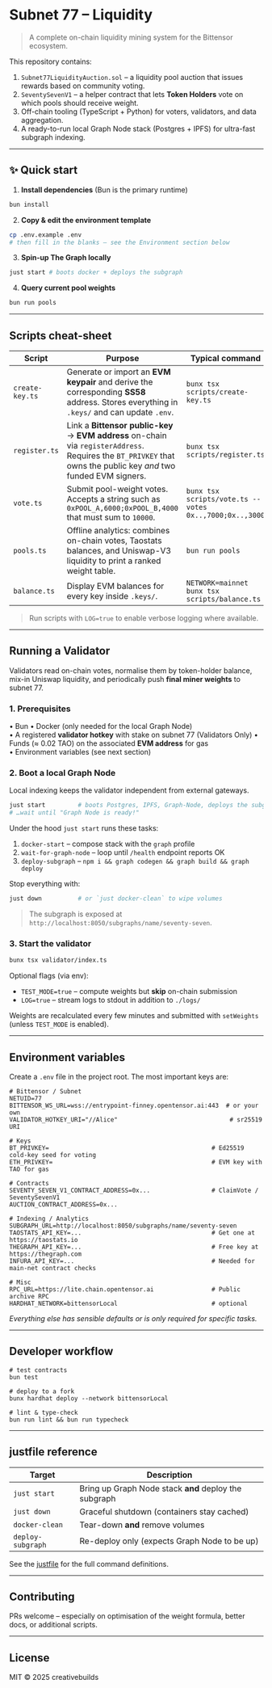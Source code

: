 # Subnet 77 – Liquidity

> A complete on-chain liquidity mining system for the Bittensor ecosystem.

This repository contains:

1. `Subnet77LiquidityAuction.sol` – a liquidity pool auction that issues rewards based on community voting.
2. `SeventySevenV1` – a helper contract that lets **Token Holders** vote on which pools should receive weight.
3. Off-chain tooling (TypeScript + Python) for voters, validators, and data aggregation.
4. A ready-to-run local Graph Node stack (Postgres + IPFS) for ultra-fast subgraph indexing.

---

## ✨ Quick start

1. **Install dependencies** (Bun is the primary runtime)

```bash
bun install
```

2. **Copy & edit the environment template**

```bash
cp .env.example .env
# then fill in the blanks – see the Environment section below
```

3. **Spin-up The Graph locally**

```bash
just start # boots docker + deploys the subgraph
```

4. **Query current pool weights**

```bash
bun run pools
```

---

## Scripts cheat-sheet

| Script | Purpose | Typical command |
|--------|---------|-----------------|
| `create-key.ts` | Generate or import an **EVM keypair** and derive the corresponding **SS58** address. Stores everything in `.keys/` and can update `.env`. | `bunx tsx scripts/create-key.ts` |
| `register.ts` | Link a **Bittensor public-key** → **EVM address** on-chain via `registerAddress`. Requires the `BT_PRIVKEY` that owns the public key *and* two funded EVM signers. | `bunx tsx scripts/register.ts` |
| `vote.ts` | Submit pool-weight votes. Accepts a string such as `0xPOOL_A,6000;0xPOOL_B,4000` that must sum to `10000`. | `bunx tsx scripts/vote.ts --votes 0x..,7000;0x..,3000` |
| `pools.ts` | Offline analytics: combines on-chain votes, Taostats balances, and Uniswap-V3 liquidity to print a ranked weight table. | `bun run pools` |
| `balance.ts` | Display EVM balances for every key inside `.keys/`. | `NETWORK=mainnet bunx tsx scripts/balance.ts` |

> Run scripts with `LOG=true` to enable verbose logging where available.

---

## Running a Validator

Validators read on-chain votes, normalise them by token-holder balance, mix-in Uniswap liquidity, and periodically push **final miner weights** to subnet 77.

### 1. Prerequisites

• Bun
• Docker (only needed for the local Graph Node)  
• A registered **validator hotkey** with stake on subnet 77 (Validators Only)
• Funds (≈ 0.02 TAO) on the associated **EVM address** for gas  
• Environment variables (see next section)  

### 2. Boot a local Graph Node

Local indexing keeps the validator independent from external gateways.

```bash
just start         # boots Postgres, IPFS, Graph-Node, deploys the subgraph
# …wait until "Graph Node is ready!"
```

Under the hood `just start` runs these tasks:

1. `docker-start` – compose stack with the `graph` profile  
2. `wait-for-graph-node` – loop until `/health` endpoint reports OK  
3. `deploy-subgraph` – `npm i && graph codegen && graph build && graph deploy`  

Stop everything with:

```bash
just down          # or `just docker-clean` to wipe volumes
```

> The subgraph is exposed at `http://localhost:8050/subgraphs/name/seventy-seven`.

### 3. Start the validator

```bash
bunx tsx validator/index.ts
```

Optional flags (via env):

* `TEST_MODE=true` – compute weights but **skip** on-chain submission
* `LOG=true` – stream logs to stdout in addition to `./logs/`

Weights are recalculated every few minutes and submitted with `setWeights` (unless `TEST_MODE` is enabled).

---

## Environment variables

Create a `.env` file in the project root. The most important keys are:

```dotenv
# Bittensor / Subnet
NETUID=77
BITTENSOR_WS_URL=wss://entrypoint-finney.opentensor.ai:443  # or your own
VALIDATOR_HOTKEY_URI="//Alice"                               # sr25519 URI

# Keys
BT_PRIVKEY=                                             # Ed25519 cold-key seed for voting
ETH_PRIVKEY=                                            # EVM key with TAO for gas

# Contracts
SEVENTY_SEVEN_V1_CONTRACT_ADDRESS=0x...                 # ClaimVote / SeventySevenV1
AUCTION_CONTRACT_ADDRESS=0x...

# Indexing / Analytics
SUBGRAPH_URL=http://localhost:8050/subgraphs/name/seventy-seven
TAOSTATS_API_KEY=...                                    # Get one at https://taostats.io
THEGRAPH_API_KEY=...                                    # Free key at https://thegraph.com
INFURA_API_KEY=...                                      # Needed for main-net contract checks

# Misc
RPC_URL=https://lite.chain.opentensor.ai                # Public archive RPC
HARDHAT_NETWORK=bittensorLocal                          # optional
```

*Everything else has sensible defaults or is only required for specific tasks.*

---

## Developer workflow

```
# test contracts
bun test

# deploy to a fork
bunx hardhat deploy --network bittensorLocal

# lint & type-check
bun run lint && bun run typecheck
```

---

## justfile reference

| Target | Description |
|--------|-------------|
| `just start` | Bring up Graph Node stack **and** deploy the subgraph |
| `just down` | Graceful shutdown (containers stay cached) |
| `docker-clean` | Tear-down **and** remove volumes |
| `deploy-subgraph` | Re-deploy only (expects Graph Node to be up) |

See the [justfile](./justfile) for the full command definitions.

---

## Contributing

PRs welcome – especially on optimisation of the weight formula, better docs, or additional scripts.

---

## License

MIT © 2025 creativebuilds